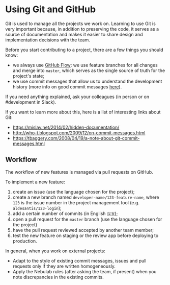 # Using Git and GitHub

Git is used to manage all the projects we work on. Learning to use Git is very important because, in
addition to preserving the code, it serves as a source of documentation and makes it easier to share
design and implementation decisions with the team.

Before you start contributing to a project, there are a few things you should know:

- we always use [GitHub Flow](https://guides.github.com/introduction/flow/): we use feature branches
  for all changes and merge into `master`, which serves as the single source of truth for the
  project's state;
- we use commit messages that allow us to understand the development history (more info on good
  commit messages [here](https://chris.beams.io/posts/git-commit/)).

If you need anything explained, ask your colleagues (in person or on #development in Slack).

If you want to learn more about this, here is a list of interesting links about Git:

- https://mislav.net/2014/02/hidden-documentation/
- http://who-t.blogspot.com/2009/12/on-commit-messages.html
- https://tbaggery.com/2008/04/19/a-note-about-git-commit-messages.html

## Workflow

The workflow of new features is managed via pull requests on GitHub.

To implement a new feature:

1. create an issue (use the language chosen for the project);
2. create a new branch named `developer-name/123-feature-name`, where `123` is the issue number in
   the project management tool (e.g. `aldesantis/123-login`);
3. add a certain number of commits (in English :gb:);
4. open a pull request for the `master` branch (use the language chosen for the project)
5. have the pull request reviewed accepted by another team member;
6. test the new feature on staging or the review app before deploying to production.

In general, when you work on external projects:

- Adapt to the style of existing commit messages, issues and pull requests only if they are
  written homogeneously.
- Apply the Nebulab rules (after asking the team, if present) when you note discrepancies in the
  existing commits.
